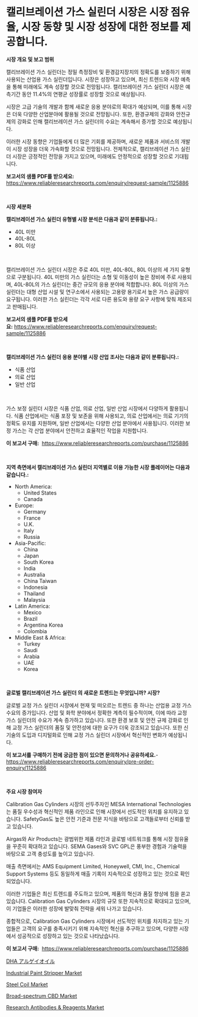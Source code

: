<p><h1>캘리브레이션 가스 실린더 시장은 시장 점유율, 시장 동향 및 시장 성장에 대한 정보를 제공합니다.</h1></p><p><strong>시장 개요 및 보고 범위</strong></p>
<p><p>캘리브레이션 가스 실린더는 정밀 측정장비 및 환경감지장치의 정확도를 보증하기 위해 사용되는 산업용 가스 실린더입니다. 시장은 성장하고 있으며, 최신 트렌드와 시장 예측을 통해 미래에도 계속 성장할 것으로 전망됩니다. 캘리브레이션 가스 실린더 시장은 예측기간 동안 11.4%의 연평균 성장률로 성장할 것으로 예상됩니다. </p><p>시장은 고급 기술의 개발과 함께 새로운 응용 분야로의 확대가 예상되며, 이를 통해 시장은 더욱 다양한 산업분야에 활용될 것으로 전망됩니다. 또한, 환경규제의 강화와 안전규제의 강화로 인해 캘리브레이션 가스 실린더의 수요는 계속해서 증가할 것으로 예상됩니다.</p><p>이러한 시장 동향은 기업들에게 더 많은 기회를 제공하며, 새로운 제품과 서비스의 개발이 시장 성장을 더욱 가속화할 것으로 전망됩니다. 전체적으로, 캘리브레이션 가스 실린더 시장은 긍정적인 전망을 가지고 있으며, 미래에도 안정적으로 성장할 것으로 기대됩니다.</p></p>
<p><strong>보고서의 샘플 PDF를 받으세요:</strong> <a href="https://www.reliableresearchreports.com/enquiry/request-sample/1125886">https://www.reliableresearchreports.com/enquiry/request-sample/1125886</a></p>
<p>&nbsp;</p>
<p><strong>시장 세분화</strong></p>
<p><strong>캘리브레이션 가스 실린더 유형별 시장 분석은 다음과 같이 분류됩니다.:</strong></p>
<p><ul><li>40L 미만</li><li>40L-80L</li><li>80L 이상</li></ul></p>
<p>&nbsp;</p>
<p><p>캘리브레이션 가스 실린더 시장은 주로 40L 미만, 40L-80L, 80L 이상의 세 가지 유형으로 구분됩니다. 40L 미만의 가스 실린더는 소형 및 이동성이 높은 장비에 주로 사용되며, 40L-80L의 가스 실린더는 중간 규모의 응용 분야에 적합합니다. 80L 이상의 가스 실린더는 대형 산업 시설 및 연구소에서 사용되는 고용량 용기로서 높은 가스 공급량이 요구됩니다. 이러한 가스 실린더는 각각 서로 다른 용도와 용량 요구 사항에 맞춰 제조되고 판매됩니다.</p></p>
<p><strong>보고서의 샘플 PDF를 받으세요:</strong>&nbsp;<a href="https://www.reliableresearchreports.com/enquiry/request-sample/1125886">https://www.reliableresearchreports.com/enquiry/request-sample/1125886</a></p>
<p>&nbsp;</p>
<p><strong> 캘리브레이션 가스 실린더 응용 분야별 시장 산업 조사는 다음과 같이 분류됩니다.:</strong></p>
<p><ul><li>식품 산업</li><li>의료 산업</li><li>일반 산업</li></ul></p>
<p>&nbsp;</p>
<p><p>가스 보정 실린더 시장은 식품 산업, 의료 산업, 일반 산업 시장에서 다양하게 활용됩니다. 식품 산업에서는 식품 포장 및 보존을 위해 사용되고, 의료 산업에서는 의료 기기의 정확도 유지를 지원하며, 일반 산업에서는 다양한 산업 분야에서 사용됩니다. 이러한 보정 가스는 각 산업 분야에서 안전하고 효율적인 작업을 지원합니다.</p></p>
<p><strong>이 보고서 구매:</strong>&nbsp; <a href="https://www.reliableresearchreports.com/purchase/1125886">https://www.reliableresearchreports.com/purchase/1125886</a></p>
<p>&nbsp;</p>
<p><strong>지역 측면에서 캘리브레이션 가스 실린더 지역별로 이용 가능한 시장 플레이어는 다음과 같습니다.:</strong></p>
<p><ul>
    <li>
        North America:
        <ul>
            <li>United States</li>
            <li>Canada</li>
        </ul>
    </li>
    <li>
        Europe:
        <ul>
            <li>Germany</li>
            <li>France</li>
            <li>U.K.</li>
            <li>Italy</li>
            <li>Russia</li>
        </ul>
    </li>
    <li>
        Asia-Pacific:
        <ul>
            <li>China</li>
            <li>Japan</li>
            <li>South Korea</li>
            <li>India</li>
            <li>Australia</li>
            <li>China Taiwan</li>
            <li>Indonesia</li>
            <li>Thailand</li>
            <li>Malaysia</li>
        </ul>
    </li>
    <li>
        Latin America:
        <ul>
            <li>Mexico</li>
            <li>Brazil</li>
            <li>Argentina Korea</li>
            <li>Colombia</li>
        </ul>
    </li>
    <li>
        Middle East & Africa:
        <ul>
            <li>Turkey</li>
            <li>Saudi</li>
            <li>Arabia</li>
            <li>UAE</li>
            <li>Korea</li>
        </ul>
    </li>
    </ul></p>
<p>&nbsp;</p>
<p><strong>글로벌 캘리브레이션 가스 실린더 의 새로운 트렌드는 무엇입니까? 시장?</strong></p>
<p><p>글로벌 교정 가스 실린더 시장에서 현재 및 떠오르는 트렌드 중 하나는 산업용 교정 가스 수요의 증가입니다. 산업 및 화학 분야에서 정확한 계측이 필수적이며, 이에 따라 교정 가스 실린더의 수요가 계속 증가하고 있습니다. 또한 환경 보호 및 안전 규제 강화로 인해 교정 가스 실린더의 품질 및 안전성에 대한 요구가 더욱 강조되고 있습니다. 또한 신기술의 도입과 디지털화로 인해 교정 가스 실린더 시장에서 혁신적인 변화가 예상됩니다.</p></p>
<p><strong>이 보고서를 구매하기 전에 궁금한 점이 있으면 문의하거나 공유하세요.</strong>- <a href="https://www.reliableresearchreports.com/enquiry/pre-order-enquiry/1125886">https://www.reliableresearchreports.com/enquiry/pre-order-enquiry/1125886</a></p>
<p>&nbsp;</p>
<p><strong>주요 시장 참여자</strong></p>
<p><p>Calibration Gas Cylinders 시장의 선두주자인 MESA International Technologies는 품질 우수성과 혁신적인 제품 라인으로 인해 시장에서 선도적인 위치를 유지하고 있습니다. SafetyGas도 높은 안전 기준과 전문 지식을 바탕으로 고객들로부터 신뢰를 받고 있습니다. </p><p>Airgas와 Air Products는 광범위한 제품 라인과 글로벌 네트워크를 통해 시장 점유율을 꾸준히 확대하고 있습니다. SEMA Gases와 SVC GPL은 풍부한 경험과 기술력을 바탕으로 고객 충성도를 높이고 있습니다. </p><p>매출 측면에서는 AMS Equipment Limited, Honeywell, CMI, Inc., Chemical Support Systems 등도 동일하게 매출 기록이 지속적으로 성장하고 있는 것으로 확인되었습니다. </p><p>이러한 기업들은 최신 트렌드를 주도하고 있으며, 제품의 혁신과 품질 향상에 힘을 쏟고 있습니다. Calibration Gas Cylinders 시장의 규모 또한 지속적으로 확대되고 있으며, 이 기업들은 이러한 성장에 발맞춰 전략을 세워 나가고 있습니다. </p><p>종합적으로, Calibration Gas Cylinders 시장에서 선도적인 위치를 차지하고 있는 기업들은 고객의 요구를 충족시키기 위해 지속적인 혁신을 추구하고 있으며, 다양한 시장에서 성공적으로 성장하고 있는 것으로 나타났습니다.</p></p>
<p><strong>이 보고서 구매:</strong>&nbsp;&nbsp;<a href="https://www.reliableresearchreports.com/purchase/1125886">https://www.reliableresearchreports.com/purchase/1125886</a></p>
<p><p><a href="https://github.com/oqxogxyvqe90775/Market-Research-Report-List-1/blob/main/6125505189763.md">DHA アルゲイオイル</a></p><p><a href="https://github.com/RoccoManning/Market-Research-Report-List-3/blob/main/industrial-paint-stripper-market.md">Industrial Paint Stripper Market</a></p><p><a href="https://sudsy-motorcycle-bbc.notion.site/Steel-Coil-Market-Size-Growing-and-Forecasted-for-period-from-2024-2031-and-provides-complete-mark-6b41de82f0534146af3ded3ee4dc5251">Steel Coil Market</a></p><p><a href="https://issuu.com/reportprime-2/docs/broad-spectrum-cbd-market-size-2030.pptx">Broad-spectrum CBD Market</a></p><p><a href="https://view.publitas.com/reportprime-1/insights-into-research-antibodies-reagents-market-size-analysing-market-share-trends-and-growth-from-2023-to-2030/">Research Antibodies & Reagents Market</a></p></p>
